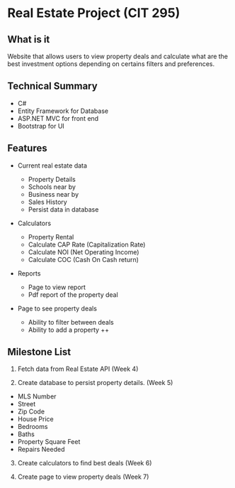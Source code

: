 # Real Estate Project (CIT 295)
## What is it

Website that allows users to view property deals and calculate what are the best investment options depending on certains filters and preferences.

## Technical Summary

* C#
* Entity Framework for Database
* ASP.NET MVC for front end
* Bootstrap for UI

## Features

* Current real estate data
  * Property Details
  * Schools near by
  * Business near by
  * Sales History
  * Persist data in database

* Calculators
  * Property Rental
   - Calculate CAP Rate (Capitalization Rate)
   - Calculate NOI (Net Operating Income)
   - Calculate COC (Cash On Cash return)
  
* Reports
  * Page to view report
  * Pdf report of the property deal

* Page to see property deals
  * Ability to filter between deals
  * Ability to add a property ++

## Milestone List

1. Fetch data from Real Estate API (Week 4)

2. Create database to persist property details. (Week 5)
 * MLS Number
 * Street
 * Zip Code
 * House Price
 * Bedrooms
 * Baths
 * Property Square Feet
 * Repairs Needed

3. Create calculators to find best deals (Week 6)

4. Create page to view property deals (Week 7)
